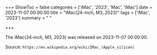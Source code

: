 +++
ShowToc = false
categories = ['iMac', '2023', 'Mac', 'iMac']
date = 2023-11-07 00:00:00
title = "iMac(24-inch, M3, 2023)"
tags = ['iMac', '2023']
summary = " "

+++

The iMac(24-inch, M3, 2023) was released on 2023-11-07 00:00:00.

Source: `https://en.wikipedia.org/wiki/IMac_(Apple_silicon)`
